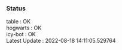 ### Status


table : OK  
hogwarts : OK  
icy-bot : OK  
Latest Update : 2022-08-18 14:11:05.529764
